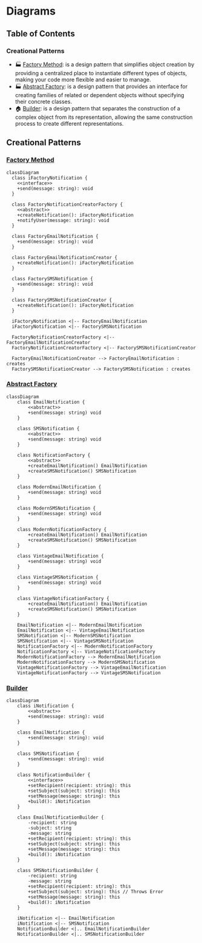 # Diagrams

## Table of Contents

### Creational Patterns

- :factory: [Factory Method](#factory-method): is a design pattern that simplifies object creation by providing a centralized place to instantiate different types of objects, making your code more flexible and easier to manage.
- :factory: [Abstract Factory](#abstract-factory): is a design pattern that provides an interface for creating families of related or dependent objects without specifying their concrete classes.
- :house: [Builder](./src/builder/README.md): is a design pattern that separates the construction of a complex object from its representation, allowing the same construction process to create different representations.

## Creational Patterns

### [Factory Method](./src/factory-method/README.md)

```mermaid
classDiagram
  class iFactoryNotification {
    <<interface>>
    +send(message: string): void
  }

  class FactoryNotificationCreatorFactory {
    <<abstract>>
    +createNotification(): iFactoryNotification
    +notifyUser(message: string): void
  }

  class FactoryEmailNotification {
    +send(message: string): void
  }

  class FactoryEmailNotificationCreator {
    +createNotification(): iFactoryNotification
  }

  class FactorySMSNotification {
    +send(message: string): void
  }

  class FactorySMSNotificationCreator {
    +createNotification(): iFactoryNotification
  }

  iFactoryNotification <|-- FactoryEmailNotification
  iFactoryNotification <|-- FactorySMSNotification

  FactoryNotificationCreatorFactory <|-- FactoryEmailNotificationCreator
  FactoryNotificationCreatorFactory <|-- FactorySMSNotificationCreator

  FactoryEmailNotificationCreator --> FactoryEmailNotification : creates
  FactorySMSNotificationCreator --> FactorySMSNotification : creates
```

### [Abstract Factory](./src/abstract-factory/README.md)

```mermaid
classDiagram
    class EmailNotification {
        <<abstract>>
        +send(message: string) void
    }

    class SMSNotification {
        <<abstract>>
        +send(message: string) void
    }

    class NotificationFactory {
        <<abstract>>
        +createEmailNotification() EmailNotification
        +createSMSNotification() SMSNotification
    }

    class ModernEmailNotification {
        +send(message: string) void
    }

    class ModernSMSNotification {
        +send(message: string) void
    }

    class ModernNotificationFactory {
        +createEmailNotification() EmailNotification
        +createSMSNotification() SMSNotification
    }

    class VintageEmailNotification {
        +send(message: string) void
    }

    class VintageSMSNotification {
        +send(message: string) void
    }

    class VintageNotificationFactory {
        +createEmailNotification() EmailNotification
        +createSMSNotification() SMSNotification
    }

    EmailNotification <|-- ModernEmailNotification
    EmailNotification <|-- VintageEmailNotification
    SMSNotification <|-- ModernSMSNotification
    SMSNotification <|-- VintageSMSNotification
    NotificationFactory <|-- ModernNotificationFactory
    NotificationFactory <|-- VintageNotificationFactory
    ModernNotificationFactory --> ModernEmailNotification
    ModernNotificationFactory --> ModernSMSNotification
    VintageNotificationFactory --> VintageEmailNotification
    VintageNotificationFactory --> VintageSMSNotification

```

### [Builder](./src/builder/README.md)

```mermaid
classDiagram
    class iNotification {
        <<abstract>>
        +send(message: string): void
    }

    class EmailNotification {
        +send(message: string): void
    }

    class SMSNotification {
        +send(message: string): void
    }

    class NotificationBuilder {
        <<interface>>
        +setRecipient(recipient: string): this
        +setSubject(subject: string): this
        +setMessage(message: string): this
        +build(): iNotification
    }

    class EmailNotificationBuilder {
        -recipient: string
        -subject: string
        -message: string
        +setRecipient(recipient: string): this
        +setSubject(subject: string): this
        +setMessage(message: string): this
        +build(): iNotification
    }

    class SMSNotificationBuilder {
        -recipient: string
        -message: string
        +setRecipient(recipient: string): this
        +setSubject(subject: string): this // Throws Error
        +setMessage(message: string): this
        +build(): iNotification
    }

    iNotification <|-- EmailNotification
    iNotification <|-- SMSNotification
    NotificationBuilder <|.. EmailNotificationBuilder
    NotificationBuilder <|.. SMSNotificationBuilder

```